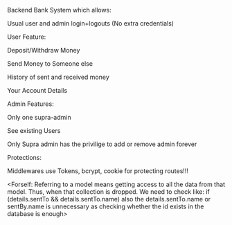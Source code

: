 Backend Bank System which allows:


Usual user and admin login+logouts (No extra credentials)



User Feature:

Deposit/Withdraw Money

Send Money to Someone else

History of sent and received money

Your Account Details


Admin Features:

Only one supra-admin

See existing Users

Only Supra admin has the privilige to add or remove admin forever


Protections:


Middlewares use Tokens, bcrypt, cookie for protecting routes!!!


<Forself: Referring to a model means getting access to all the data from that model. Thus, when that collection is dropped. We need to check like:
if (details.sentTo && details.sentTo.name)
also the details.sentTo.name or sentBy.name is unnecessary as checking whether the id exists in the database is enough>

